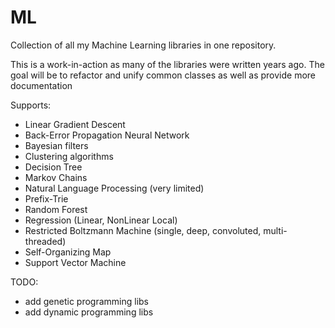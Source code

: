 ML
=======

Collection of all my Machine Learning libraries in one repository.

This is a work-in-action as many of the libraries were written years ago.
The goal will be to refactor and unify common classes as well as provide more documentation

Supports:

- Linear Gradient Descent
- Back-Error Propagation Neural Network
- Bayesian filters
- Clustering algorithms
- Decision Tree
- Markov Chains
- Natural Language Processing (very limited)
- Prefix-Trie
- Random Forest
- Regression (Linear, NonLinear Local)
- Restricted Boltzmann Machine (single, deep, convoluted, multi-threaded)
- Self-Organizing Map
- Support Vector Machine

TODO:

- add genetic programming libs
- add dynamic programming libs
